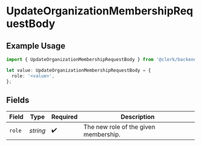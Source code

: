 # UpdateOrganizationMembershipRequestBody

## Example Usage

```typescript
import { UpdateOrganizationMembershipRequestBody } from '@clerk/backend-sdk/models/operations';

let value: UpdateOrganizationMembershipRequestBody = {
  role: '<value>',
};
```

## Fields

| Field  | Type     | Required           | Description                           |
| ------ | -------- | ------------------ | ------------------------------------- |
| `role` | _string_ | :heavy_check_mark: | The new role of the given membership. |
